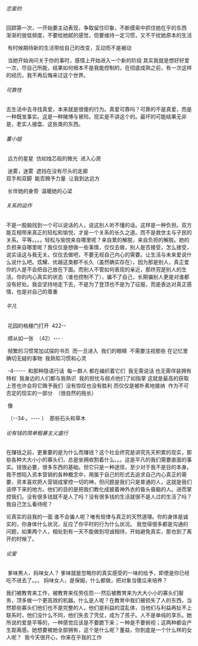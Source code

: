 ###### 恋爱的

​		回顾第一次，一开始要主动表现，争取留住印象，不断摸索中抓住她在乎的东西
​		渐渐的放低频度，不要给她腻的感觉，但要维持一定习惯，又不干扰她原本的生活


​		有时候期待新的生活带给自己的改变，互动而不是被动

​		当她开始询问关于你的事时，感情上开始进入一个新的阶段
​		其实我就是想好好爱一次，尽自己所能，结果如何根本不是我能控制的，在彻底成熟之前，有一次这样的经历，我不再后悔来过这个世界。

###### 可靠性

​		去生活中去寻找真爱，本来就是很傻的行为。真爱可靠吗？可靠的不是真爱，而是一种既发事实。这是一种赌博与冒险。现实是不讲这个的。
​		最坏的可能结果无非是，老实人接盘、这些类的东西。

###### 董小姐

​		远方的星星
​		仿如烛芯般的微光
​		进入心房				

​		迷雾，迷雾
​		遮挡在没有尽头的走廊
​		
​		双手和双脚
​		能否赐予力量
​		让我到达远方	

​		长伴她的身旁
​		温暖她的心梁	

###### 关系的运作

​		不是一股脑找到一个可以说话的人，说这别人听不懂的话。这样是一种负担。双方能互相带来真正的轻松和愉悦，才是一个关系的长久之道。而不是救世主与子民的关系。平等。。。。
​		轻松与愉悦来自哪里呢？来自累的解脱，来自负担的解脱。她的负担来自哪里呢？
​		我仅仅是想做一些事情，仅仅去做，别人是否接受，怎么接受，说实话这与我无关。仅仅去做吧，不要无视自己内心的需要。让生活与未来爱说什么说什么吧。
​		炫耀、优越这类都不长久（虽然确实存在），因为那是别人，真正爱你的人是不会把自己放在下面。而别人不管如何表现的亲近，那终究是别人的生活。
​		你的内心真实的状态（谁也控制不了），骗不了自己，长期骗别人更是对谁都没有好处。
​		我会坚持地走下去，不是为了登顶也不是为了征服，而是表达对真正感情，也是对自己的尊重

###### 平凡

​		花园的格栅门打开
​		422--

​		顺从如一张
​		（42）---  ·

​		频繁的习惯常加试探的书页
​		而一旦进入
​		我们的眼睛
​		不需要注视那些
​		在记忆里确切无疑的事物
​		我熟知习惯和心灵

​		-4-----
​		和那种隐语行话
​		每一群人  都在编织着它们
​		 我无需说话
​		也无需佯装拥有特权
​		我身边的人们都与我熟识
​		我的担忧与弱点他们了如指掌
​		这就是最高的获取
​		上苍也许会将它赐予我们
​		没有惊叹也没有胜利
​		而仅仅是被朴素地接纳
​		作为不可否定的现实的一部分
​		（很自然的拖长）

​		像

​		（--34·。---- ）
​		那些石头和草木
​		

###### 论有钱的简单粗暴主义盛行

​		在赚钱之前，更重要的是为什么而赚钱？这个社会终究是讲究先天积累的现实，那些各种大大小小的寡头们，总是坐拥收割着什么。。。这是平凡的我们需要直面的事实。
​		钱很必要，很多东西的基础。但它只是一种途径，至少对于我不是目的本身。我不想陷入资本营销的各种概念中，用属于自己的形式去追求自己内心真正的需要，资本喜欢把人营销成掌控一切的神，但问题是我们只是普通的人，这就是我们该停下来的地方。他们的目的是把我们教化成披着神外衣的昏头昏脑的人。进而掌控我们。
​		没有很多钱就不是人了吗？没有很多钱的生活就很不是人过的生活了吗？我自己怎么看待呢？

论真实的自我的一面
		谁不会骗人呢？唯有规律与真正的天然道理。你的身体是诚实的，你身体什么状况，反应了你平时的行为什么状况。
		我觉得很多都是沟通的问题，如果两个人，相处到有一天不能做到坦诚相待，开始避免真实，那也到了离开的时候了。



###### 论爱

​		爹味男人、妈味女人？
​		爹味就是忽略你的真实感受的一味的给予，即使是你已经吃不进去了。。。
​		妈味女人，是保姆，什么都做，把对象当傻瓜来培养？

​		我们被教育来工作，被教育来任劳任怨---然后被教育来为大大小小的寡头们服务，顶多做一个更高效的机器。什么是人呢？在教育中我们被损失了人的东西，当然那些寡头们他们也不是完整的人，他们是利益的混乱体，当他们与利益再扯不上联系时，他们没什么不同，他们失去了凭仗，成为了孩子。人不是单纯的享乐。
​		她所说的爱是平等的，一种感觉应该是不要跪下来；一种是不要俯视；这两种都会产生距离感。她想要被她全部拥有，这个是什么呢？
​		董益，你到底是一个什么样的女人呢？
​		我今天很开心，你来在乎我的工作